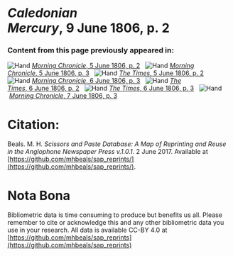 # *Caledonian Mercury*, 9 June 1806, p. 2  
  
### Content from this page previously appeared in:  
![Hand](http://scissorsandpaste.net/wp-content/uploads/2017/06/smallhandpointer.png) [*Morning Chronicle*, 5 June 1806, p. 2](https://mhbeals.github.io/sap_html/Morning-Chronicle/Morning-Chronicle-5-June-1806-p-2)  
![Hand](http://scissorsandpaste.net/wp-content/uploads/2017/06/smallhandpointer.png) [*Morning Chronicle*, 5 June 1806, p. 3](https://mhbeals.github.io/sap_html/Morning-Chronicle/Morning-Chronicle-5-June-1806-p-3)  
![Hand](http://scissorsandpaste.net/wp-content/uploads/2017/06/smallhandpointer.png) [*The Times*, 5 June 1806, p. 2](https://mhbeals.github.io/sap_html/The-Times/The-Times-5-June-1806-p-2)  
![Hand](http://scissorsandpaste.net/wp-content/uploads/2017/06/smallhandpointer.png) [*Morning Chronicle*, 6 June 1806, p. 3](https://mhbeals.github.io/sap_html/Morning-Chronicle/Morning-Chronicle-6-June-1806-p-3)  
![Hand](http://scissorsandpaste.net/wp-content/uploads/2017/06/smallhandpointer.png) [*The Times*, 6 June 1806, p. 2](https://mhbeals.github.io/sap_html/The-Times/The-Times-6-June-1806-p-2)  
![Hand](http://scissorsandpaste.net/wp-content/uploads/2017/06/smallhandpointer.png) [*The Times*, 6 June 1806, p. 3](https://mhbeals.github.io/sap_html/The-Times/The-Times-6-June-1806-p-3)  
![Hand](http://scissorsandpaste.net/wp-content/uploads/2017/06/smallhandpointer.png) [*Morning Chronicle*, 7 June 1806, p. 3](https://mhbeals.github.io/sap_html/Morning-Chronicle/Morning-Chronicle-7-June-1806-p-3)  


# Citation: 

Beals. M. H. *Scissors and Paste Database: A Map of Reprinting and Reuse in the Anglophone Newspaper Press v.1.0.1.* 2 June 2017. Available at [https://github.com/mhbeals/sap_reprints/](https://github.com/mhbeals/sap_reprints/). 

# Nota Bona

Bibliometric data is time consuming to produce but benefits us all. Please remember to cite or acknowledge this and any other bibliometric data you use in your research. All data is available CC-BY 4.0 at [https://github.com/mhbeals/sap_reprints](https://github.com/mhbeals/sap_reprints)